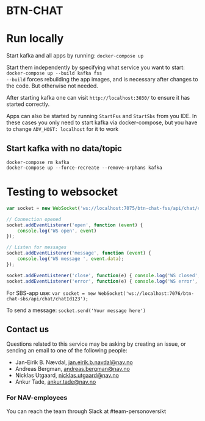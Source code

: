 # BTN-CHAT

# Run locally
Start kafka and all apps by running: `docker-compose up`

Start them independently by specifying what service you want to start: `docker-compose up --build kafka fss`  
`--build` forces rebuilding the app images, and is necessary after changes to the code. But otherwise not needed.

After starting kafka one can visit `http://localhost:3030/` to ensure it has started correctly.
   
Apps can also be started by running `StartFss` and `StartSbs` from you IDE.
In these cases you only need to start kafka via docker-compose, but you have to change `ADV_HOST: localhost` for it to work

## Start kafka with no data/topic
```
docker-compose rm kafka
docker-compose up --force-recreate --remove-orphans kafka
```

# Testing to websocket
```javascript
var socket = new WebSocket('ws://localhost:7075/btn-chat-fss/api/chat/chatId123');

// Connection opened
socket.addEventListener('open', function (event) {
    console.log('WS open', event)
});

// Listen for messages
socket.addEventListener('message', function (event) {
    console.log('WS message ', event.data);
});

socket.addEventListener('close', function(e) { console.log('WS closed', e); });
socket.addEventListener('error', function(e) { console.log('WS error', e); });
```

For SBS-app use: `var socket = new WebSocket('ws://localhost:7076/btn-chat-sbs/api/chat/chatId123');`

To send a message: `socket.send('Your message here')`


## Contact us
Questions related to this service may be asking by creating an issue, or sending an email to one of the following people:
-   Jan-Eirik B. Nævdal, jan.eirik.b.navdal@nav.no
-   Andreas Bergman, andreas.bergman@nav.no
-   Nicklas Utgaard, nicklas.utgaard@nav.no
-   Ankur Tade, ankur.tade@nav.no

### For NAV-employees
You can reach the team through Slack at #team-personoversikt

